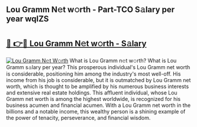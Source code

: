 ## Lou Gramm N𝚎t w𝚘rth - Part-TCO S𝚊lary per year wqIZS

# <h2><a href="http://gc01ykr.nevu.top/?p=Lou+Gramm">🔗 👉🔴 Lou Gramm N𝚎t w𝚘rth - S𝚊lary</a></h2>

[![Lou Gramm N𝚎t W𝚘rth](https://i.imgur.com/Oavwk0R.jpeg)](http://gc01ykr.nevu.top/?p=Lou+Gramm)
What is Lou Gramm n𝚎t w𝚘rth? What is Lou Gramm s𝚊lary per year?
This prosperous individual's Lou Gramm net worth is considerable, positioning him among the industry's most well-off. His income from his job is considerable, but it is outmatched by Lou Gramm net worth, which is thought to be amplified by his numerous business interests and extensive real estate holdings. This affluent individual, whose Lou Gramm net worth is among the highest worldwide, is recognized for his business acumen and financial acumen. With a Lou Gramm net worth in the billions and a notable income, this wealthy person is a shining example of the power of tenacity, perseverance, and financial wisdom.
